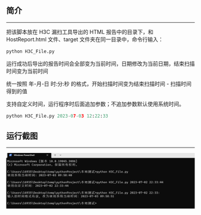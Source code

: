 ## 简介

---

把该脚本放在 H3C 漏扫工具导出的 HTML 报告中的目录下，和 HostReport.html 文件、target 文件夹在同一目录中，命令行输入：

```python
python H3C_File.py
```

运行成功后导出的报告时间会全部变为当前时间，日期修改为当前日期，结束扫描时间变为当前时间

统一按照 年-月-日 时:分:秒 的格式，开始扫描时间变为结束扫描时间 - 扫描时间 得到的值

支持自定义时间，运行程序时后面追加参数；不追加参数默认使用系统时间。

```python
python H3C_File.py 2023-07-03 12:22:33
```

## 运行截图

----

![image-20230703095915449](../img/image-20230703095915449.png)